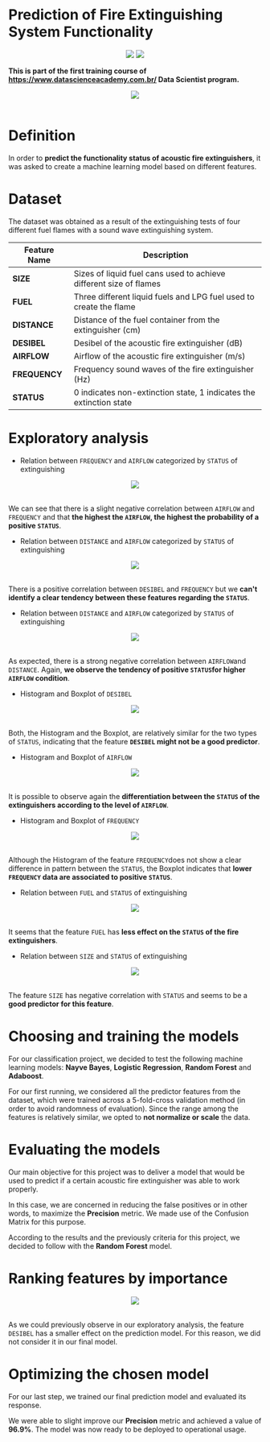 # Prediction of Fire Extinguishing System Functionality

<div align="center">
<img src="https://img.shields.io/badge/R-276DC3?style=for-the-badge&logo=r&logoColor=white"><img>
<img src="https://img.shields.io/badge/RStudio-75AADB?style=for-the-badge&logo=RStudio&logoColor=white"><img>
</div>


**This is part of the first training course of https://www.datascienceacademy.com.br/ Data Scientist program.**


<center><img src="fire_extinguisher.jpeg"></center><br>


# Definition

In order to **predict the functionality status of acoustic fire extinguishers**, it was asked to create a machine learning model based on different features.

# Dataset

The dataset was obtained as a result of the extinguishing tests of four different fuel flames with a sound wave extinguishing system.

| **Feature Name** | **Description**                                                    |
|------------------|--------------------------------------------------------------------|
| **SIZE**         | Sizes of liquid fuel cans used to achieve different size of flames |
| **FUEL**         | Three different liquid fuels and LPG fuel used to create the flame |
| **DISTANCE**     | Distance of the fuel container from the extinguisher (cm)          |
| **DESIBEL**      | Desibel of the acoustic fire extinguisher (dB)                     |
| **AIRFLOW**      | Airflow of the acoustic fire extinguisher (m/s)                    |
| **FREQUENCY**    | Frequency sound waves of the fire extinguisher (Hz)                |
| **STATUS**       | 0 indicates non-extinction state, 1 indicates the extinction state |

# Exploratory analysis

* Relation between `FREQUENCY` and `AIRFLOW` categorized by `STATUS` of extinguishing

<center><img src="fire_extinguishing_project_files/figure-gfm/unnamed-chunk-19-1.png"></center><br>

We can see that there is a slight negative correlation between `AIRFLOW` and `FREQUENCY` and that **the highest the `AIRFLOW`, the highest the probability of a positive `STATUS`**.

* Relation between `DISTANCE` and `AIRFLOW` categorized by `STATUS` of extinguishing

<center><img src="fire_extinguishing_project_files/figure-gfm/unnamed-chunk-20-1.png"></center><br>

There is a positive correlation between `DESIBEL` and `FREQUENCY` but we **can't identify a clear tendency between these features regarding the `STATUS`**.

* Relation between `DISTANCE` and `AIRFLOW` categorized by `STATUS` of extinguishing

<center><img src="fire_extinguishing_project_files/figure-gfm/unnamed-chunk-21-1.png"></center><br>

As expected, there is a strong negative correlation between `AIRFLOW`and `DISTANCE`. Again, **we observe the tendency of positive `STATUS`for higher `AIRFLOW` condition**.

* Histogram and Boxplot of `DESIBEL`

<center><img src="fire_extinguishing_project_files/figure-gfm/unnamed-chunk-22-1.png"></center><br>

Both, the Histogram and the Boxplot, are relatively similar for the two types of `STATUS`, indicating that the feature **`DESIBEL` might not be a good predictor**.

* Histogram and Boxplot of `AIRFLOW`

<center><img src="fire_extinguishing_project_files/figure-gfm/unnamed-chunk-23-1.png"></center><br>

It is possible to observe again the **differentiation between the `STATUS` of the extinguishers according to the level of `AIRFLOW`**.

* Histogram and Boxplot of `FREQUENCY`

<center><img src="fire_extinguishing_project_files/figure-gfm/unnamed-chunk-24-1.png"></center><br>

Although the Histogram of the feature `FREQUENCY`does not show a clear difference in pattern between the `STATUS`, the Boxplot indicates that **lower `FREQUENCY` data are associated to positive `STATUS`**.

*  Relation between `FUEL` and `STATUS` of extinguishing

<center><img src="fire_extinguishing_project_files/figure-gfm/unnamed-chunk-25-1.png"></center><br>

It seems that the feature `FUEL` has **less effect on the `STATUS` of the fire extinguishers**.

* Relation between `SIZE` and `STATUS` of extinguishing

<center><img src="fire_extinguishing_project_files/figure-gfm/unnamed-chunk-26-1.png"></center><br>

The feature `SIZE` has negative correlation with `STATUS` and seems to be a **good predictor for this feature**.

# Choosing and training the models

For our classification project, we decided to test the following machine learning models: **Nayve Bayes**, **Logistic Regression**, **Random Forest** and **Adaboost**.

For our first running, we considered all the predictor features from the dataset, which were trained across a 5-fold-cross validation method (in order to avoid randomness of evaluation). Since the range among the features is relatively similar, we opted to **not normalize or scale** the data.

# Evaluating the models

Our main objective for this project was to deliver a model that would be used to predict if a certain acoustic fire extinguisher was able to work properly.

In this case, we are concerned in reducing the false positives or in other words, to maximize the **Precision** metric. We made use of the Confusion Matrix for this purpose.

According to the results and the previously criteria for this project, we decided to follow with the **Random Forest** model.

# Ranking features by importance

<center><img src="fire_extinguishing_project_files/figure-gfm/unnamed-chunk-34-1.png"></center><br>

As we could previously observe in our exploratory analysis, the feature `DESIBEL` has a smaller effect on the prediction model. For this reason, we did not consider it in our final model.

# Optimizing the chosen model

For our last step, we trained our final prediction model and evaluated its response.

We were able to slight improve our **Precision** metric and achieved a value of **96.9%**. The model was now ready to be deployed to operational usage.
